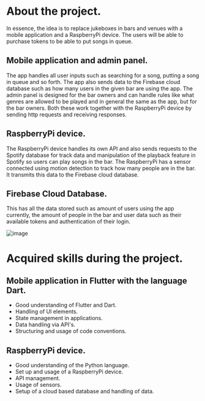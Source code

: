 # About the project.

In essence, the idea is to replace jukeboxes in bars and venues with a mobile application and a RaspberryPi device. The users will be able to purchase tokens to be able to put songs in queue.

## Mobile application and admin panel.
The app handles all user inputs such as searching for a song, putting a song in queue and so forth. The app also sends data to the Firebase cloud database such as how many users in the given bar are using the app. The admin panel is designed for the bar owners and can handle rules like what genres are allowed to be played and in general the same as the app, but for the bar owners. Both these work together with the RaspberryPi device by sending http requests and receiving responses.

## RaspberryPi device.
The RaspberryPi device handles its own API and also sends requests to the Spotify database for track data and manipulation of the playback feature in Spotify so users can play songs in the bar. The RaspberryPi has a sensor connected using motion detection to track how many people are in the bar. It transmits this data to the Firebase cloud database.

## Firebase Cloud Database.
This has all the data stored such as amount of users using the app currently, the amount of people in the bar and user data such as their available tokens and authentication of their login.

![image](https://user-images.githubusercontent.com/59559634/167661290-a672cb70-ff3a-4a09-a070-ce3d1233cd56.png)

# Acquired skills during the project.

## Mobile application in Flutter with the language Dart.
- Good understanding of Flutter and Dart.
- Handling of UI elements.
- State management in applications.
- Data handling via API's.
- Structuring and usage of code conventions.

## RaspberryPi device.
- Good understanding of the Python language.
- Set up and usage of a RaspberryPi device.
- API management.
- Usage of sensors.
- Setup of a cloud based database and handling of data.
